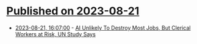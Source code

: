 # [Published on 2023-08-21](index.md)

* [2023-08-21, 16:07:00](https://slashdot.org/story/23/08/21/167236/ai-unlikely-to-destroy-most-jobs-but-clerical-workers-at-risk-un-study-says?utm_source=rss1.0mainlinkanon&utm_medium=feed) - [AI Unlikely To Destroy Most Jobs, But Clerical Workers at Risk, UN Study Says](https://slashdot.org/story/23/08/21/167236/ai-unlikely-to-destroy-most-jobs-but-clerical-workers-at-risk-un-study-says?utm_source=rss1.0mainlinkanon&utm_medium=feed)
